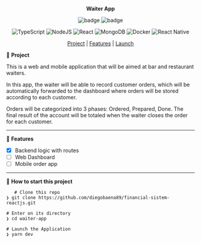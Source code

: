 <div align="center">

**Waiter App**

![badge](https://badgen.net/badge/languages/1/:color?)  ![badge](https://badgen.net/badge/made_by/diegobaena89/:color?) 

![TypeScript](https://img.shields.io/badge/typescript-%23007ACC.svg?style=for-the-badge&logo=typescript&logoColor=white) ![NodeJS](https://img.shields.io/badge/node.js-6DA55F?style=for-the-badge&logo=node.js&logoColor=white) ![React](https://img.shields.io/badge/react-%2320232a.svg?style=for-the-badge&logo=react&logoColor=%2361DAFB) ![MongoDB](https://img.shields.io/badge/MongoDB-%234ea94b.svg?style=for-the-badge&logo=mongodb&logoColor=white) ![Docker](https://img.shields.io/badge/docker-%230db7ed.svg?style=for-the-badge&logo=docker&logoColor=white) ![React Native](https://img.shields.io/badge/react_native-%2320232a.svg?style=for-the-badge&logo=react&logoColor=%2361DAFB)



[Project](#project) | [Features](#features) | [Launch](#launch)



</div>


📝 <a id="project"> **Project** </a>

This is a web and mobile application that will be aimed at bar and restaurant waiters.

In this app, the waiter will be able to record customer orders, which will be automatically forwarded to the dashboard where orders will be stored according to each customer.

Orders will be categorized into 3 phases: Ordered, Prepared, Done. The final result of the account will be totaled when the waiter closes the order for each customer.


---

🚀 <a id="features"> **Features** </a>

- [x] Backend logic with routes
- [ ] Web Dashboard
- [ ] Mobile order app

---

📂 <a id="launch"> **How to start this project** </a>

       # Clone this repo
    ❯ git clone https://github.com/diegobaena89/financial-sistem-reactjs.git

    # Enter on its directory
    ❯ cd waiter-app

    # Launch the Application    
    ❯ yarn dev
